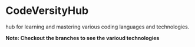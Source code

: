 # CodeVersityHub
hub for learning and mastering various coding languages and technologies.

**Note: Checkout the branches to see the varioud technologies**
